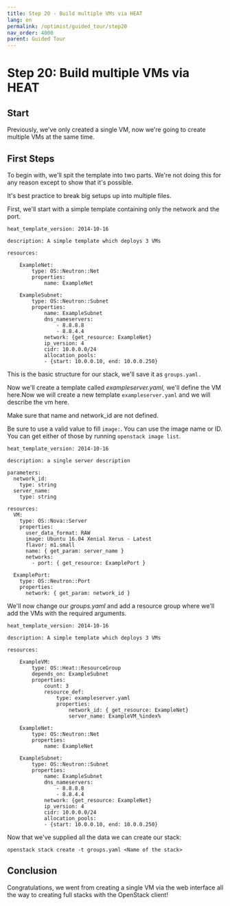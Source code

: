 ```yaml
---
title: Step 20 - Build multiple VMs via HEAT
lang: en
permalink: /optimist/guided_tour/step20
nav_order: 4000
parent: Guided Tour
---
```


Step 20: Build multiple VMs via HEAT
====================================

Start
-----

Previously, we've only created a single VM, now we're going to create
multiple VMs at the same time.

First Steps
-----------

To begin with, we'll spit the template into two parts. We're not doing
this for any reason except to show that it's possible.

It's best practice to break big setups up into multiple files.

First, we'll start with a simple template containing only the network
and the port.

```
heat_template_version: 2014-10-16

description: A simple template which deploys 3 VMs

resources:

    ExampleNet:
        type: OS::Neutron::Net
        properties:
            name: ExampleNet

    ExampleSubnet:
        type: OS::Neutron::Subnet
        properties:
            name: ExampleSubnet
            dns_nameservers:
                - 8.8.8.8
                - 8.8.4.4
            network: {get_resource: ExampleNet}
            ip_version: 4
            cidr: 10.0.0.0/24
            allocation_pools:
            - {start: 10.0.0.10, end: 10.0.0.250}
```

This is the basic structure for our stack, we'll save it as `groups.yaml.`

Now we'll create a template called *exampleserver.yaml,* we'll define
the VM here.Now we will create a new template `exampleserver.yaml` and
we will describe the vm here. 

Make sure that name and network\_id are not defined.

Be sure to use a valid value to fill `image:`. You can use the image name or ID.
You can get either of those by running `openstack image list`.

```
heat_template_version: 2014-10-16

description: a single server description

parameters:
  network_id:
    type: string
  server_name:
    type: string

resources:
  VM:
    type: OS::Nova::Server
    properties:
      user_data_format: RAW
      image: Ubuntu 16.04 Xenial Xerus - Latest
      flavor: m1.small
      name: { get_param: server_name }
      networks:
        - port: { get_resource: ExamplePort }

  ExamplePort:
    type: OS::Neutron::Port
    properties:
      network: { get_param: network_id }
```

We'll now change our *groups.yaml* and add a resource group where we'll add
the VMs with the required arguments.

```
heat_template_version: 2014-10-16

description: A simple template which deploys 3 VMs

resources:
 
    ExampleVM:
        type: OS::Heat::ResourceGroup
        depends_on: ExampleSubnet
        properties:
            count: 3
            resource_def:
                type: exampleserver.yaml
                properties:
                    network_id: { get_resource: ExampleNet}
                    server_name: ExampleVM_%index%

    ExampleNet:
        type: OS::Neutron::Net
        properties:
            name: ExampleNet

    ExampleSubnet:
        type: OS::Neutron::Subnet
        properties:
            name: ExampleSubnet
            dns_nameservers:
                - 8.8.8.8
                - 8.8.4.4
            network: {get_resource: ExampleNet}
            ip_version: 4
            cidr: 10.0.0.0/24
            allocation_pools:
            - {start: 10.0.0.10, end: 10.0.0.250}
```

Now that we've supplied all the data we can create our stack:

```
openstack stack create -t groups.yaml <Name of the stack>
```

Conclusion
----------

Congratulations, we went from creating a single VM via the web interface
all the way to creating full stacks with the OpenStack client!
